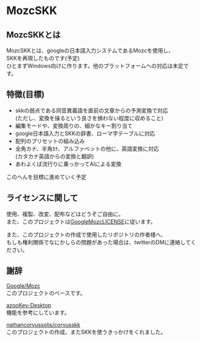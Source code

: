 # MozcSKK
## MozcSKKとは

MozcSKKとは、googleの日本語入力システムであるMozcを使用し、  
SKKを再現したものです(予定)  
ひとまずWindows向けに作ります。他のプラットフォームへの対応は未定です。
## 特徴(目標)
* skkの弱点である同音異義語を直前の文章からの予測変換で対応  
(ただし、変換を操るという良さを損わない程度に収めること)  
* 編集モードや、変換周りの、細かなキー割り当て
* google日本語入力とSKKの辞書、ローマ字テーブルに対応
* 配列のプリセットの組み込み
* 全角カナ、半角ｶﾅ、アルファベットの他に、英語変換に対応  
(カタカナ英語からの変換と翻訳)
* あわよくば流行りに乗っかってAIによる変換

このへんを目標に進めていく予定
## ライセンスに関して
使用、複製、改変、配布などはどうぞご自由に。  
また、このプロジェクトは[GoogleMozcLICENSE](FyukMdaa/mozcSKK/GoogleMozcーLICENSE)に従います。

また、このプロジェクトの作成で使用したリポジトリの作者様へ、  
もしも権利関係でなにかしらの問題があった場合は、twitterのDMに連絡してください。

## 謝辞
[Google/Mozc](https://github.com/google/mozc)  
このプロジェクトのベースです。  

[azooKey-Desktop](https://github.com/azooKey/azooKey-Desktop)  
機能を参考にしています。

[nathancorvussolis/corvusskk](https://github.com/nathancorvussolis/corvusskk)  
このプロジェクトの作成、またSKKを使うきっかけをくれました。
